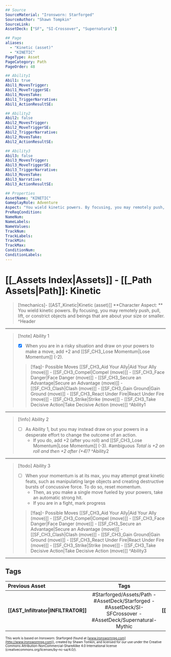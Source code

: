 ```yaml
---
## Source
SourceMaterial: "Ironsworn: Starforged"
SourceAuthor: "Shawn Tompkin"
SourceLink: 
AssetDeck: ["SF", "SI-Crossover", "Supernatural"]

## Page
aliases:
  - "Kinetic (asset)"
  - "KINETIC"
PageType: Asset
PageCategory: Path
PageOrder: 48

## Ability1
Abil1: true
Abil1_MovesTrigger:
Abil1_MoveTriggerSE:
Abil1_MovesTake:
Abil1_TriggerNarrative:
Abil1_ActionResultSE:

## Ability2
Abil2: false
Abil2_MovesTrigger:
Abil2_MoveTriggerSE:
Abil2_TriggerNarrative:
Abil2_MovesTake:
Abil2_ActionResultSE:

## Ability3
Abil3: false
Abil3_MovesTrigger:
Abil3_MoveTriggerSE:
Abil3_TriggerNarrative:
Abil3_MovesTake:
Abil3_Narrative:
Abil3_ActionResultSE:

## Properties
AssetName: "KINETIC"
GameplayRole: Adventure
Aspect: "You wield kinetic powers. By focusing, you may remotely push, pull, lift, or constrict objects and beings that are about your size or smaller."
PreReqCondition: 
NameNum:
NameLabels:
NameValues:
TrackNum:
TrackLabels:
TrackMin:
TrackMax:
ConditionNum:
ConditionLabels:
---
```

# [[_Assets Index|Assets]] - [[_Path Assets|Path]]: Kinetic
> [!mechanics]- [[AST_Kinetic|Kinetic (asset)]]
> **Character Aspect: ** You wield kinetic powers.  By focusing, you may remotely push, pull, lift, or constrict objects and beings that are about your size or smaller.  ^Header
___
> [!note] Ability 1
> - [x] When you are in a risky situation and draw on your powers to make a move, add +2 and [[SF_CH3_Lose Momentum|Lose Momentum]] (-2).
> > [!faq]- Possible Moves
> > [[SF_CH3_Aid Your Ally|Aid Your Ally (move)]] - [[SF_CH3_Compel|Compel (move)]] - [[SF_CH3_Face Danger|Face Danger (move)]] - [[SF_CH3_Secure an Advantage|Secure an Advantage (move)]] - [[SF_CH3_Clash|Clash (move)]] - [[SF_CH3_Gain Ground|Gain Ground (move)]] - [[SF_CH3_React Under Fire|React Under Fire (move)]] - [[SF_CH3_Strike|Strike (move)]] - [[SF_CH3_Take Decisive Action|Take Decisive Action (move)]] ^Ability1
___
> [!info] Ability 2
> - [ ] As Ability 1, but you may instead draw on your powers in a desperate effort to change the outcome of an action. 
> 	- If you do, add +2 (after you roll) and [[SF_CH3_Lose Momentum|Lose Momentum]] (-3).
> 	#ambiguous *Total is +2 on roll and then +2 after (+4)?* ^Ability2
___
> [!todo] Ability 3
> - [ ] When your momentum is at its max, you may attempt great kinetic feats, such as manipulating large objects and creating destructive bursts of concussive force. To do so, reset momentum. 
> 	- Then, as you make a single move fueled by your powers, take an automatic strong hit.
> 	- If you are in a fight, mark progress
> > [!faq]- Possible Moves
> > [[SF_CH3_Aid Your Ally|Aid Your Ally (move)]] - [[SF_CH3_Compel|Compel (move)]] - [[SF_CH3_Face Danger|Face Danger (move)]] - [[SF_CH3_Secure an Advantage|Secure an Advantage (move)]] - [[SF_CH3_Clash|Clash (move)]] - [[SF_CH3_Gain Ground|Gain Ground (move)]] - [[SF_CH3_React Under Fire|React Under Fire (move)]] - [[SF_CH3_Strike|Strike (move)]] - [[SF_CH3_Take Decisive Action|Take Decisive Action (move)]] ^Ability3
___

## Tags
| Previous Asset | Tags | Next Asset |
| :--- | :---: | ---: |
| **[[AST_Infiltrator\|INFILTRATOR]]** | #Starforged/Assets/Path - #AssetDeck/Starforged - #AssetDeck/SI-SFCrossover - #AssetDeck/Supernatural-Mythic | **[[AST_Leader\|LEADER]]** |

<font size=-2>This work is based on Ironsworn: Starforged (found at [www.ironswornrpg.com](http://www.ironswornrpg.com)), created by Shawn Tomkin, and licensed for our use under the Creative Commons Attribution-NonCommercial-ShareAlike 4.0 International license  (creativecommons.org/licenses/by-nc-sa/4.0/).</font>